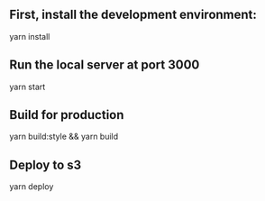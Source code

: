 ## First, install the development environment:

yarn install

## Run the local server at port 3000

yarn start

## Build for production

yarn build:style && yarn build

## Deploy to s3

yarn deploy
